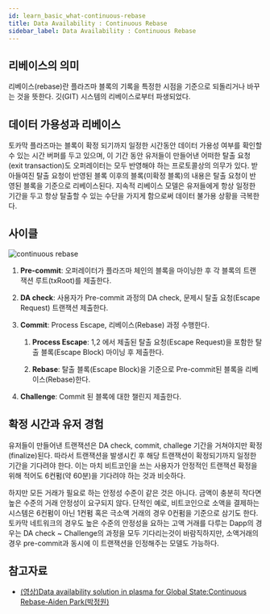 ```yaml
---
id: learn_basic_what-continuous-rebase
title: Data Availability : Continuous Rebase
sidebar_label: Data Availability : Continuous Rebase
---
```


## 리베이스의 의미
리베이스(rebase)란 플라즈마 블록의 기록을 특정한 시점을 기준으로 되돌리거나 바꾸는 것을 뜻한다. 깃(GIT) 시스템의 리베이스로부터 파생되었다.

## 데이터 가용성과 리베이스
토카막 플라즈마는 블록이 확정 되기까지 일정한 시간동안 데이터 가용성 여부를 확인할 수 있는 시간 버퍼를 두고 있으며, 이 기간 동안 유저들이 만들어낸 어떠한 탈출 요청(exit transaction)도 오퍼레이터는 모두 반영해야 하는 프로토콜상의 의무가 있다. 받아들여진 탈출 요청이 반영된 블록 이후의 블록(미확정 블록)의 내용은 탈출 요청이 반영된 블록을 기준으로 리베이스된다. 지속적 리베이스 모델은 유저들에게 항상 일정한 기간을 두고 항상 탈출할 수 있는 수단을 가지게 함으로써 데이터 불가용 상황을 극복한다.

## 사이클
![continuous rebase](assets/learn_basic_continuous-rebase.png)

1. **Pre-commit**: 오퍼레이터가 플라즈마 체인의 블록을 마이닝한 후 각 블록의 트랜잭션 루트(txRoot)를 제출한다.
2. **DA check**: 사용자가 Pre-commit 과정의 DA check, 문제시 탈출 요청(Escape Request) 트랜잭션 제출한다.
3. **Commit**: Process Escape, 리베이스(Rebase) 과정 수행한다.

    1. **Process Escape**: 1,2 에서 제출된 탈출 요청(Escape Request)을 포함한 탈출 블록(Escape Block) 마이닝 후 제출한다.

    2. **Rebase**: 탈출 블록(Escape Block)을 기준으로 Pre-commit된 블록을 리베이스(Rebase)한다.

4. **Challenge**: Commit 된 블록에 대한 챌린지 제출한다.

## 확정 시간과 유저 경험
유저들이 만들어낸 트랜잭션은 DA check, commit, challege 기간을 거쳐야지만 확정(finalize)된다. 따라서 트랜잭션을 발생시킨 후 해당 트랜잭션이 확정되기까지 일정한 기간을 기다려야 한다. 이는 마치 비트코인을 쓰는 사용자가 안정적인 트랜잭션 확정을 위해 적어도 6컨펌(약 60분)을 기다려야 하는 것과 비슷하다.

하지만 모든 거래가 필요로 하는 안정성 수준이 같은 것은 아니다. 금액이 충분히 작다면 높은 수준의 거래 안정성이 요구되지 않다. 단적인 예로, 비트코인으로 소액을 결제하는 시스템은 6컨펌이 아닌 1컨펌 혹은 극소액 거래의 경우 0컨펌을 기준으로 삼기도 한다. 토카막 네트워크의 경우도 높은 수준의 안정성을 요하는 고액 거래를 다루는 Dapp의 경우는 DA check ~ Challenge의 과정을 모두 기다리는것이 바람직하지만, 소액거래의 경우 pre-commit과 동시에 이 트랜잭션을 인정해주는 모델도 가능하다.

## 참고자료
- [(영상)Data availability solution in plasma for Global State:Continuous Rebase-Aiden Park(박정원)](https://youtu.be/kRfgM4crCk0)
